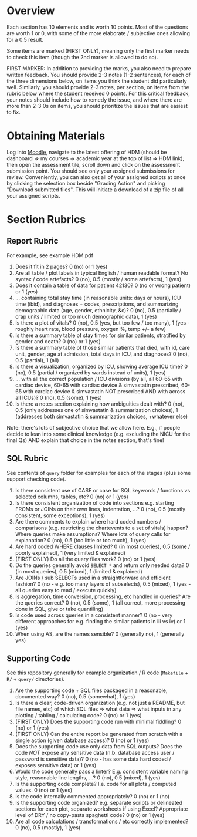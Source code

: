 # Overview

Each section has 10 elements and is worth 10 points. Most of the questions are worth 1 or 0, with some of the more elaborate / subjective ones allowing for a 0.5 result.

Some items are marked (FIRST ONLY), meaning only the first marker needs to check this item (though the 2nd marker is allowed to do so).

FIRST MARKER: In addition to providing the marks, you also need to prepare written feedback. You should provide 2-3 notes (1-2 sentences), for each of the three dimensions below, on items you think the student did particularly well. Similarly, you should provide 2-3 notes, per section, on items from the rubric below where the student received 0 points. For this critical feedback, your notes should include how to remedy the issue, and where there are more than 2-3 0s on items, you should prioritize the issues that are easiest to fix.

# Obtaining Materials

Log into [Moodle](ble.lshtm.ac.uk), navigate to the latest offering of HDM (should be dashboard => my courses => academic year at the top of list => HDM link), then open the assessment tile, scroll down and click on the assessment submission point. You should see only your assigned submissions for review. Conveniently, you can also get all of your assigned scripts at once by clicking the selection box beside "Grading Action" and picking "Download submitted files". This will initiate a download of a zip file of all your assigned scripts.

# Section Rubrics

## Report Rubric

For example, see example HDM.pdf

1.  Does it fit in 2 pages? 0 (no) or 1 (yes)
2.  Are all table / plot labels in typical English / human readable format? No syntax / code artefacts? 0 (no), 0.5 (mostly / some artefacts), 1 (yes)
3.  Does it contain a table of data for patient 42130? 0 (no or wrong patient) or 1 (yes)
4.  ... containing total stay time (in reasonable units: days or hours), ICU time (ibid), and diagnoses + codes, prescriptions, and summarizing demographic data (age, gender, ethnicity, &c)? 0 (no), 0.5 (partially / crap units / limited or too much demographic data), 1 (yes)
5.  Is there a plot of vitals? 0 (no), 0.5 (yes, but too few / too many), 1 (yes - roughly heart rate, blood pressure, oxygen %, temp +/- a few)
6.  Is there a summary table of stay times for similar patients, stratified by gender and death? 0 (no) or 1 (yes)
7.  Is there a summary table of those similar patients that died, with id, care unit, gender, age at admission, total days in ICU, and diagnoses? 0 (no), 0.5 (partial), 1 (all)
8.  Is there a visualization, organized by ICU, showing average ICU time? 0 (no), 0.5 (partial / organized by wards instead of units), 1 (yes)
9.  ... with all the correct population / ICU divisions (by all, all 60-65 with cardiac device, 60-65 with cardiac device & simvastatin prescribed, 60-65 with cardiac device & simvastatin NOT prescribed AND with across all ICUs)? 0 (no), 0.5 (some), 1 (yes)
10. Is there a notes section explaining how ambiguities dealt with? 0 (no), 0.5 (only addresses one of simvastatin & summarization choices), 1 (addresses both simvastatin & summarization choices, +whatever else)

Note: there's lots of subjective choice that we allow here. E.g., if people decide to lean into some clinical knowledge (e.g. excluding the NICU for the final Qs) AND explain that choice in the notes section, that's fine!

## SQL Rubric

See contents of `query` folder for examples for each of the stages (plus some support checking code).

1.  Is there consistent use of CASE or case for SQL keywords / functions vs selected columns, tables, etc? 0 (no) or 1 (yes)
2.  Is there consistent organization of code into sections e.g. starting FROMs or JOINs on their own lines, indentation, ...? 0 (no), 0.5 (mostly consistent, some exceptions), 1 (yes)
3.  Are there comments to explain where hard coded numbers / comparisons (e.g. restricting the chartevents to a set of vitals) happen? Where queries make assumptions? Where lots of query calls for explanation? 0 (no), 0.5 (too little or too much), 1 (yes)
4.  Are hard coded WHERE clauses limited? 0 (in most queries), 0.5 (some / poorly explained), 1 (very limited & explained)
5.  (FIRST ONLY) Do all the query files work? 0 (no) or 1 (yes)
6.  Do the queries generally avoid `SELECT *` and return only needed data? 0 (in most queries), 0.5 (mixed), 1 (limited & explained)
7.  Are JOINs / sub SELECTs used in a straightforward and efficient fashion? 0 (no - e.g. too many layers of subselects), 0.5 (mixed), 1 (yes - all queries easy to read / execute quickly)
8.  Is aggregation, time conversion, processing, etc handled in queries? Are the queries correct? 0 (no), 0.5 (some), 1 (all correct, more processing done in SQL, give or take quantiling)
9.  Is code used across queries in a consistent manner? 0 (no - very different approaches for e.g. finding the similar patients in iii vs iv) or 1 (yes)
10. When using AS, are the names sensible? 0 (generally no), 1 (generally yes)

## Supporting Code

See this repository generally for example organization / R code (`Makefile` + `R/` + `query/` directories).

1.  Are the supporting code + SQL files packaged in a reasonable, documented way? 0 (no), 0.5 (somewhat), 1 (yes)
2.  Is there a clear, code-driven organization (e.g. not just a README, but file names, etc) of which SQL files =\> what data =\> what inputs in any plotting / tabling / calculating code? 0 (no) or 1 (yes)
3.  (FIRST ONLY) Does the supporting code run with minimal fiddling? 0 (no) or 1 (yes)
4.  (FIRST ONLY) Can the entire report be generated from scratch with a single action (given database access)? 0 (no) or 1 (yes)
5.  Does the supporting code use only data from SQL outputs? Does the code *NOT* expose any sensitive data (n.b. database access user / password is sensitive data)? 0 (no - has some data hard coded / exposes sensitive data) or 1 (yes)
6.  Would the code generally pass a linter? E.g. consistent variable naming style, reasonable line lengths, ...? 0 (no), 0.5 (mixed), 1 (yes)
7.  Is the supporting code complete? I.e. code for all plots / computed values. 0 (no) or 1 (yes)
8.  Is the code internally commented appropriately? 0 (no) or 1 (no)
9.  Is the supporting code organized? e.g. separate scripts or delineated sections for each plot, separate worksheets if using Excel? Appropriate level of DRY / no copy-pasta spaghetti code? 0 (no) or 1 (yes)
10. Are all code calculations / transformations / etc correctly implemented? 0 (no), 0.5 (mostly), 1 (yes)
